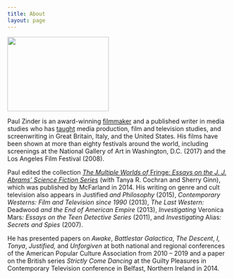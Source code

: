 ```yaml
---
title: About
layout: page
---
```


<span class="fl padding-right">
    <img class='page' width="230" height="169" alt="" title="site pic 2" src="{{ 'assets/images/2011/06/site-pic-2.jpg' | absolute_url }}" />
</span>

Paul Zinder is an award-winning <a href="{{ 'films' | absolute_url }}">filmmaker</a> and a published writer in media studies who has <a title="Teaching" href="{{ 'teaching' | absolute_url }}">taught</a> media production, film and television studies, and screenwriting in Great Britain, Italy, and the United States.  His films have been shown at more than eighty festivals around the world, including screenings at the National Gallery of Art in Washington, D.C. (2017) and the Los Angeles Film Festival (2008).

Paul edited the collection <a title="The Multiple Worlds of Fringe: Essays on the J.J. Abrams Science Fiction Series" href="http://www.amazon.com/Multiple-Worlds-Fringe-Science-Fiction/dp/0786475676/ref=sr_1_1?s=books&amp;ie=UTF8&amp;qid=1433589206&amp;sr=1-1&amp;keywords=multiple+worlds+of+fringe" target="_blank" rel="noopener noreferrer"><em>The Multiple Worlds of </em>Fringe<em>: Essays on the J. J. Abrams&#8217; Science Fiction Series</em></a> (with Tanya R. Cochran and Sherry Ginn), which was published by McFarland in 2014.  His writing on genre and cult television also appears in Justified <em>and Philosophy</em> (2015), <em>Contemporary Westerns: Film and Television since 1990</em> (2013), <em>The Last Western:</em> Deadwood <em>and the End of American Empire</em> (2013), <em>Investigating</em> Veronica Mars<em>: Essays on the Teen Detective Series</em> (2011), and <em>Investigating</em> Alias<em>: Secrets and Spies</em> (2007).

He has presented papers on <em>Awake</em>, <em>Battlestar Galactica</em>, <em>The Descent</em>, <em>I, Tonya</em>, <em>Justified, </em>and <em>Unforgiven</em> at both national and regional conferences of the American Popular Culture Association from 2010 – 2019 and a paper on the British series <em>Strictly Come Dancing</em>  at the Guilty Pleasures in Contemporary Television conference in Belfast, Northern Ireland in 2014.
